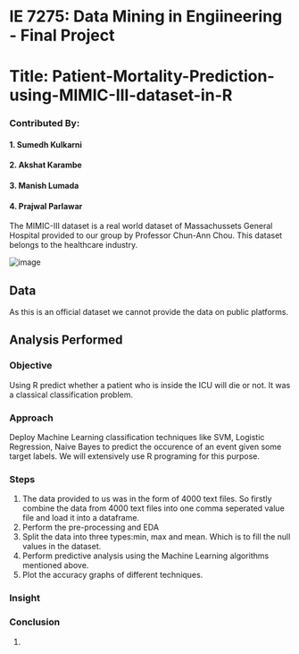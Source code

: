 # IE 7275: Data Mining in Engiineering - Final Project

# Title: Patient-Mortality-Prediction-using-MIMIC-III-dataset-in-R
### Contributed By:
#### 1. Sumedh Kulkarni
#### 2. Akshat Karambe
#### 3. Manish Lumada
#### 4. Prajwal Parlawar

The MIMIC-III dataset is a real world dataset of Massachussets General Hospital provided to our group by Professor Chun-Ann Chou. This dataset belongs to the healthcare industry.

![image](https://user-images.githubusercontent.com/35174083/55694007-0f5dc400-5980-11e9-95c2-6a3d7eeed8e9.png)


## Data
As this is an official dataset we cannot provide the data on public platforms.

## Analysis Performed
### Objective
Using R predict whether a patient who is inside the ICU will die or not. It was a classical classification problem.

### Approach
Deploy Machine Learning classification techniques like SVM, Logistic Regression, Naive Bayes to predict the occurence of an event given some target labels. We will extensively use R programing for this purpose.

### Steps
1. The data provided to us was in the form of 4000 text files. So firstly combine the data from 4000 text files into one comma seperated value file and load it into a dataframe.
2. Perform the pre-processing and EDA
3. Split the data into three types:min, max and mean. Which is to fill the null values in the dataset.
4. Perform predictive analysis using the Machine Learning algorithms mentioned above. 
5. Plot the accuracy graphs of different techniques.

### Insight


### Conclusion
1.
